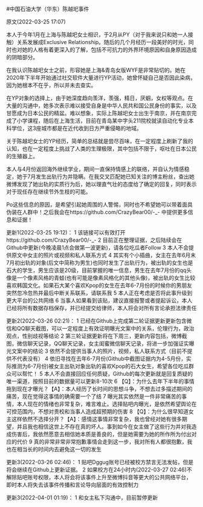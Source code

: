 #中国石油大学（华东）陈越圯事件

原文(2022-03-25 17:07)

本人于今年1月在上海与陈越圯女士相识，于2月从PY（对于我来说只和她一人接触）关系发展成Exclusive Relationship。随后的几个月经历一段美好的时光，同时也对她的人格有着更深入的了解，包括不可抗力的外界环境原因和自身原因造成的阴暗部分。

在我认识陈越圯女士之前，形容她是上海&青岛女版WYF是非常贴切的。她在2020年下半年开始通过社交软件大量进行YP活动，她曾怀疑自己是否因此染病，因为她根本不在乎，所以并未去查实。

在YP对象的选择上，由于她深度趋向羡洋，羡强，精日，厌蝈，女权等观点。在大量的沟通中，她多次表示难以接受自身是中华人民共和国公民身份的事实，以及甘愿成为日本公民的精盆。难以想象，实际上陈越圯女士出生于南京，并在南京完成了小学课程，随后在上海生活，目前在青岛某中字头211院校就读自动化专业本科学位，这3座城市都是在近代收到日方严重侵略的地域。

关于陈越圯女士的YP经历，简单的总结就是尝尽百味，在一定程度上刷新了我的认知，也在一定程度上挑战了人类的生理极限，其中包括不限于，呕吐在日本公民的生殖器上。

本人与4月份返回海外继续学业，期间一直保持情感上的联络，并自认为情感稳定，她于7月发生出轨行为并隐瞒。在我交叉匹配她已知关注的博主粉丝，查出她微博发现了她出轨的实质行为后，她以理直气壮的态度给了确定的回复，同时表示对于现任存在继续节外生枝的可能。

Po这些信息的原因，是希望引起她周围的人警惕，同时也不希望她可以带着面具伪装在人群中！之后我会在https://github.com/CrazyBear00/-_- 中提供更多信息和证据！

更新1(2022-03-25 19:12)：
1 该链接可以有效打开https://github.com/CrazyBear00/-_-
2 目前正在整理证据，之后陆续会在Github中更新(今晚凌晨1点会做第一波更新)，请各位吃瓜者Follow
3 本人不会提供原文中女主的照片或视频和私人联系方式
4 其实有个小插曲，女主在去年6月末7月初出轨的对象(后文中简称为男生)也同时发生了出轨行为，被出轨的女生也是石大的学生，男生应该是20级，目前掌握的唯一信息，男生在去年7月份的qq头像是一个像素风格的青蛙(也有可能是像素风格化的其他头像)，被出轨的女生比较喜欢韩国文化。如果石大某个喜欢Kpop的女生在去年6-7月份的时候你的男朋友突然忽冷忽热并最后中断关系联系，请联系我
5 本人正在考虑是否将此事升级到更大平台的公共网络
6 当事人如果看到该贴，建议直接报警或者提起诉讼，本人已经将所有数据存档保存，并已经提交给律师，本人将会对所有言论承担法律责任

更新2(2022-03-26 02:21)：
1 已经在Github上完成第二轮证据更新更新包含微信和QQ聊天截图，可以一定程度上有效证明曝光文案中的关系，伦理行为，政治观点，性别歧视等结论
2 第三轮证据更新将在下周三，更新内容包括，微博截图，微信聊天记录，QQ聊天记录，女主闺蜜微信聊天记录，将进一步加强证实曝光文案中的结论
3 依然不会提供当事人的照片，视频，私人联系方式（目前不提供不代表没有）
4 依旧寻找在去年6-7月份(Github中截图证据内为4-5月份，实际推测为6-7月份)被女主出轨对象出轨的喜欢Kpop的石大女生，希望各位吃瓜群众可以帮忙！
5 本人不会直接回应任何质疑，Github的每次更新就是回复质疑的唯一渠道，按照目前的数据量可以更新8-10次
6 【Q】：为什么去年下半年的事情拖到现在才曝光？【A】：本人经历了长时间的思想斗争，不想去过多描述期间的痛苦，现在觉得这事情的确需要一个了结
7 曝光其实依然是一件非常痛苦的事情，本人现在的情绪也非常复杂，难言难止。选择贴吧内曝光，是依然希望舆论在可控范围内，不想对贵校和当事人造成超预期的伤害
8 【Q】：为什么很早知道女主这样依然不选择分开？【A】：感情这事情非常复杂，我也曾经对她有很多期望，并且我也相信这世上不存在真的坏人。事到如今在女主做了这些行为并对我造成伤害后，我依然愿意去相信她本质是善良的，但是她需要为她的所作所为付出对应的代价
9 真的非常非常非常抱歉事情会走到这一步，我对所有人都很抱歉，我也在相当长的时间内去避免这一切的发生


更新3(2022-03-26 02:46)：
1 贴吧Dggug账号已经被校方禁言无法发帖，但是将会继续在Github上更新证据。
2 如果校方在24小时内(2022-03-27 02:46)不解除贴吧账号权限，本人将会将该事件上升至微博抖音等更大的公共网络平台， 即时本人将失去该事件传播和言论导向层面的有效控制力

更新3(2022-04-01 01:19)：
1 和女主私下沟通中，目前暂停更新
